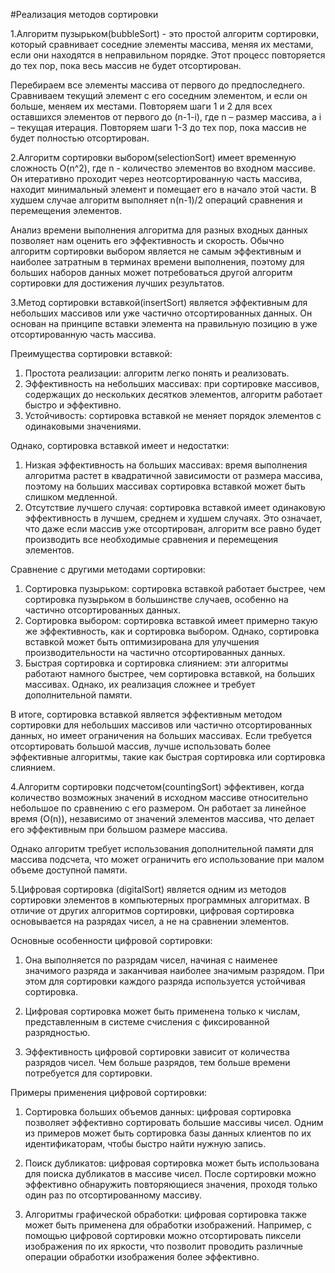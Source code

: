 #Реализация методов сортировки

1.Алгоритм пузырьком(bubbleSort) - это простой алгоритм сортировки, который сравнивает соседние элементы массива, меняя их местами, если они находятся в неправильном порядке. Этот процесс повторяется до тех пор, пока весь массив не будет отсортирован.

Перебираем все элементы массива от первого до предпоследнего.
Сравниваем текущий элемент с его соседним элементом, и если он больше, меняем их местами.
Повторяем шаги 1 и 2 для всех оставшихся элементов от первого до (n-1-i), где n – размер массива, а i – текущая итерация.
Повторяем шаги 1-3 до тех пор, пока массив не будет полностью отсортирован.

2.Алгоритм сортировки выбором(selectionSort) имеет временную сложность O(n^2), где n - количество элементов во входном массиве. Он итеративно проходит через неотсортированную часть массива, находит минимальный элемент и помещает его в начало этой части. В худшем случае алгоритм выполняет n(n-1)/2 операций сравнения и перемещения элементов.

Анализ времени выполнения алгоритма для разных входных данных позволяет нам оценить его эффективность и скорость. Обычно алгоритм сортировки выбором является не самым эффективным и наиболее затратным в терминах времени выполнения, поэтому для больших наборов данных может потребоваться другой алгоритм сортировки для достижения лучших результатов.

3.Метод сортировки вставкой(insertSort) является эффективным для небольших массивов или уже частично отсортированных данных. Он основан на принципе вставки элемента на правильную позицию в уже отсортированную часть массива.

Преимущества сортировки вставкой:
1. Простота реализации: алгоритм легко понять и реализовать.
2. Эффективность на небольших массивах: при сортировке массивов, содержащих до нескольких десятков элементов, алгоритм работает быстро и эффективно.
3. Устойчивость: сортировка вставкой не меняет порядок элементов с одинаковыми значениями.

Однако, сортировка вставкой имеет и недостатки:
1. Низкая эффективность на больших массивах: время выполнения алгоритма растет в квадратичной зависимости от размера массива, поэтому на больших массивах сортировка вставкой может быть слишком медленной.
2. Отсутствие лучшего случая: сортировка вставкой имеет одинаковую эффективность в лучшем, среднем и худшем случаях. Это означает, что даже если массив уже отсортирован, алгоритм все равно будет производить все необходимые сравнения и перемещения элементов.

Сравнение с другими методами сортировки:
1. Сортировка пузырьком: сортировка вставкой работает быстрее, чем сортировка пузырьком в большинстве случаев, особенно на частично отсортированных данных.
2. Сортировка выбором: сортировка вставкой имеет примерно такую же эффективность, как и сортировка выбором. Однако, сортировка вставкой может быть оптимизирована для улучшения производительности на частично отсортированных данных.
3. Быстрая сортировка и сортировка слиянием: эти алгоритмы работают намного быстрее, чем сортировка вставкой, на больших массивах. Однако, их реализация сложнее и требует дополнительной памяти.

В итоге, сортировка вставкой является эффективным методом сортировки для небольших массивов или частично отсортированных данных, но имеет ограничения на больших массивах. Если требуется отсортировать большой массив, лучше использовать более эффективные алгоритмы, такие как быстрая сортировка или сортировка слиянием.

4.Алгоритм сортировки подсчетом(countingSort) эффективен, когда количество возможных значений в исходном массиве относительно небольшое по сравнению с его размером.
Он работает за линейное время (O(n)), независимо от значений элементов массива, что делает его эффективным при большом размере массива.

Однако алгоритм требует использования дополнительной памяти для массива подсчета, что может ограничить его использование при малом объеме доступной памяти.

5.Цифровая сортировка (digitalSort) является одним из методов сортировки элементов в компьютерных программных алгоритмах. В отличие от других алгоритмов сортировки, цифровая сортировка основывается на разрядах чисел, а не на сравнении элементов.

Основные особенности цифровой сортировки:

1. Она выполняется по разрядам чисел, начиная с наименее значимого разряда и заканчивая наиболее значимым разрядом. При этом для сортировки каждого разряда используется устойчивая сортировка.

2. Цифровая сортировка может быть применена только к числам, представленным в системе счисления с фиксированной разрядностью.

3. Эффективность цифровой сортировки зависит от количества разрядов чисел. Чем больше разрядов, тем больше времени потребуется для сортировки.

Примеры применения цифровой сортировки:

1. Сортировка больших объемов данных: цифровая сортировка позволяет эффективно сортировать большие массивы чисел. Одним из примеров может быть сортировка базы данных клиентов по их идентификаторам, чтобы быстро найти нужную запись.

2. Поиск дубликатов: цифровая сортировка может быть использована для поиска дубликатов в массиве чисел. После сортировки можно эффективно обнаружить повторяющиеся значения, проходя только один раз по отсортированному массиву.

3. Алгоритмы графической обработки: цифровая сортировка также может быть применена для обработки изображений. Например, с помощью цифровой сортировки можно отсортировать пиксели изображения по их яркости, что позволит проводить различные операции обработки изображения более эффективно.